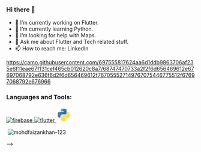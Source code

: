 ### Hi there 👋


- 🔭 I’m currently working on Flutter.
- 🌱 I’m currently learning Python.
- 🤔 I’m looking for help with Maps.
- 💬 Ask me about Flutter and Tech related stuff.
- 📫 How to reach me: LinkedIn


https://camo.githubusercontent.com/697555817624aa6d1ddb9863706af235e6f11eae67f131cef465cb012620c8a7/68747470733a2f2f6d656469612e67697068792e636f6d2f6d656469612f767055527149767075446775512f67697068792e676966

<h3 align="left">Languages and Tools:</h3>
<p align="left"> <a href="https://firebase.google.com/" target="_blank"> <img src="https://www.vectorlogo.zone/logos/firebase/firebase-icon.svg" alt="firebase" width="40" height="40"/> </a> <a href="https://flutter.dev" target="_blank"> <img src="https://www.vectorlogo.zone/logos/flutterio/flutterio-icon.svg" alt="flutter" width="40" height="40"/> </a> <a href="https://www.python.org" target="_blank"> <img src="https://raw.githubusercontent.com/devicons/devicon/master/icons/python/python-original.svg" alt="python" width="40" height="40"/> </a> </p>

<p>&nbsp;<img align="center" src="https://github-readme-stats.vercel.app/api?username=mohdfaizankhan-123&show_icons=true&locale=en" alt="mohdfaizankhan-123" /></p>
-->
